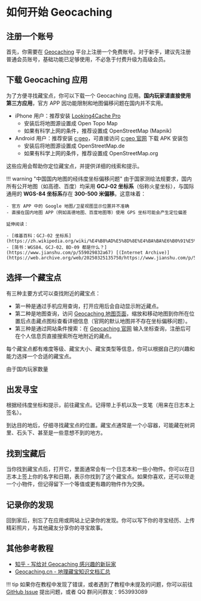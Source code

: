 # 如何开始 Geocaching

## 注册一个账号

首先，你需要在 [Geocaching](https://www.geocaching.com/) 平台上注册一个免费账号。对于新手，建议先注册普通会员账号，基础功能已足够使用，不必急于付费升级为高级会员。

## 下载 Geocaching 应用

为了方便寻找藏宝点，你可以下载一个 Geocaching 应用。**国内玩家请直接使用第三方应用**，官方 APP 因功能限制和地图偏移问题在国内并不实用。

- iPhone 用户：推荐安装 [Looking4Cache Pro](https://mp.weixin.qq.com/s/JO5_Y-fmGaEYQ1aNeiE1ww)
    - 安装后将地图源设置成 Open Topo Map
    - 如果有科学上网的条件，推荐设置成 OpenStreetMap (Mapnik)
- Android 用户：推荐安装 [c:geo](https://mp.weixin.qq.com/s/zJdaSdnUrC38fKnkKo4UrQ)，可直接访问 [c:geo 官网](https://www.cgeo.org/) 下载 APK 安装包
    - 安装后将地图源设置成 OpenStreetMap.de
    - 如果有科学上网的条件，推荐设置成 OpenStreetMap.org

这些应用会帮助你定位藏宝点，并提供详细的线索和提示。

!!! warning "中国国内地图的经纬度坐标偏移问题"
    由于国家测绘法规要求，国内所有公开地图（如高德、百度）均采用 **GCJ-02 坐标系**（俗称火星坐标），与国际通用的 **WGS-84 坐标系**存在 **300-500 米偏移**。这意味着：

    - 官方 APP 中的 Google 地图/卫星视图显示位置并不准确
    - 直接在国内地图 APP（例如高德地图、百度地图等）使用 GPS 坐标可能会产生定位偏差

    延伸阅读：
    
    - [维基百科：GCJ-02 坐标系](https://zh.wikipedia.org/wiki/%E4%B8%AD%E5%8D%8E%E4%BA%BA%E6%B0%91%E5%85%B1%E5%92%8C%E5%9B%BD%E5%9C%B0%E7%90%86%E6%95%B0%E6%8D%AE%E9%99%90%E5%88%B6#%E5%9D%90%E6%A0%87%E7%B3%BB%E5%AE%9E%E7%8E%B0)
    - [简书：WGS84、GCJ-02、BD-09 都是什么？](https://www.jianshu.com/p/559029832a67) [(Internet Archive)](https://web.archive.org/web/20250325135750/https://www.jianshu.com/p/559029832a67)

## 选择一个藏宝点
有三种主要方式可以查找附近的藏宝点：

- 第一种是通过手机应用查询，打开应用后会自动显示附近藏点。
- 第二种是地图查询，访问 [Geocaching 地图页面](http://www.geocaching.com/map)，缩放和移动地图到你所在位置后点击藏点图标查看详细信息（官网的默认地图并不存在坐标偏移问题）。
- 第三种是通过网站条件搜索：在 [Geocaching 官网](https://www.geocaching.com/live/play/map) 输入坐标查询，注册后可在个人信息页直接搜索所在地附近的藏点。

每个藏宝点都有难度等级、藏宝大小、藏宝类型等信息，你可以根据自己的兴趣和能力选择一个合适的藏宝点。

由于国内玩家数量

## 出发寻宝

根据经纬度坐标和提示，前往藏宝点。记得带上手机以及一支笔（用来在日志本上签名）。

到达目的地后，仔细寻找藏宝点的位置。藏宝点通常是一个小容器，可能藏在树洞里、石头下、甚至是一些意想不到的地方。

## 找到宝藏后

当你找到藏宝点后，打开它，里面通常会有一个日志本和一些小物件。你可以在日志本上签上你的名字和日期，表示你找到了这个藏宝点。如果你喜欢，还可以带走一个小物件，但记得留下一个等值或更有趣的物件作为交换。

## 记录你的发现

回到家后，别忘了在应用或网站上记录你的发现。你可以写下你的寻宝经历、上传精彩照片，与其他藏友分享你的寻宝故事。

## 其他参考教程

- [知乎 - 写给对 Geocaching 感兴趣的新玩家](https://zhuanlan.zhihu.com/p/638003725)
- [Geocaching.cn - 地理藏宝知识文档汇总](https://www.geocaching.cn/courses/)

!!! tip
    如果你在教程中发现了错误，或者遇到了教程中未提及的问题，你可以前往 [GitHub Issue](https://github.com/Konano/geoguide-in-china/issues) 提出问题，或者 QQ 群问问群友：953993089
